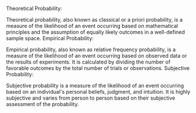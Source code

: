 Theoretical Probability:

Theoretical probability, also known as classical or a priori probability,
is a measure of the likelihood of an event occurring based on mathematical
principles and the assumption of equally likely outcomes in a well-defined
sample space.  Empirical Probability:

Empirical probability, also known as relative frequency probability, is
a measure of the likelihood of an event occurring based on observed data
or the results of experiments. It is calculated by dividing the number
of favorable outcomes by the total number of trials or observations.
Subjective Probability:

Subjective probability is a measure of the likelihood of an event
occurring based on an individual's personal beliefs, judgment, and
intuition. It is highly subjective and varies from person to person
based on their subjective assessment of the probability.
